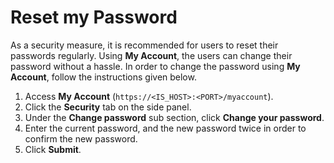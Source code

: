 # Reset my Password

As a security measure, it is recommended for users to reset their passwords regularly. Using **My Account**, the users can change their password without a hassle. In order to change the password using **My Account**, follow the instructions given below.

1. Access **My Account** (`https://<IS_HOST>:<PORT>/myaccount`).
2. Click the **Security** tab on the side panel.
3. Under the **Change password** sub section, click **Change your password**.
4. Enter the current password, and the new password twice in order to confirm the new password.
5. Click **Submit**.
